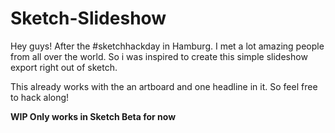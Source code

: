 # Sketch-Slideshow

Hey guys! After the #sketchhackday in Hamburg. I met a lot amazing people from all over the world.
So i was inspired to create this simple slideshow export right out of sketch.

This already works with the an artboard and one headline in it. So feel free to hack along!

**WIP Only works in Sketch Beta for now**
